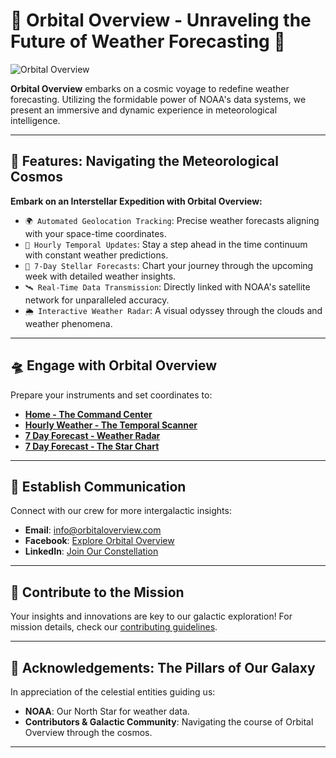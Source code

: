 # 🌌 Orbital Overview - Unraveling the Future of Weather Forecasting 🚀

![Orbital Overview](https://www.orbitaloverview.com/lib/js/imgs/transparent-logo.png)

**Orbital Overview** embarks on a cosmic voyage to redefine weather forecasting. Utilizing the formidable power of NOAA's data systems, we present an immersive and dynamic experience in meteorological intelligence.

---

## 🌠 Features: Navigating the Meteorological Cosmos

**Embark on an Interstellar Expedition with Orbital Overview:**

- `🌍 Automated Geolocation Tracking`: Precise weather forecasts aligning with your space-time coordinates.
- `🔄 Hourly Temporal Updates`: Stay a step ahead in the time continuum with constant weather predictions.
- `🔭 7-Day Stellar Forecasts`: Chart your journey through the upcoming week with detailed weather insights.
- `🛰 Real-Time Data Transmission`: Directly linked with NOAA's satellite network for unparalleled accuracy.
- `🌦 Interactive Weather Radar`: A visual odyssey through the clouds and weather phenomena.

---

## 🛸 Engage with Orbital Overview

Prepare your instruments and set coordinates to:

- [**Home - The Command Center**](https://www.orbitaloverview.com/index.html)
- [**Hourly Weather - The Temporal Scanner**](https://www.orbitaloverview.com/hourlyweather.html)
- [**7 Day Forecast - Weather Radar**](https://www.orbitaloverview.com/weatherradar)
- [**7 Day Forecast - The Star Chart**](https://www.orbitaloverview.com/7dayweatherforecast.html)

---

## 📡 Establish Communication

Connect with our crew for more intergalactic insights:

- **Email**: [info@orbitaloverview.com](mailto:info@orbitaloverview.com)
- **Facebook**: [Explore Orbital Overview](https://www.facebook.com/OrbitalOverview)
- **LinkedIn**: [Join Our Constellation](https://www.linkedin.com/company/orbitaloverview)

---

## 🌌 Contribute to the Mission

Your insights and innovations are key to our galactic exploration! For mission details, check our [contributing guidelines](CONTRIBUTING.md).

---

## 🌟 Acknowledgements: The Pillars of Our Galaxy

In appreciation of the celestial entities guiding us:

- **NOAA**: Our North Star for weather data.
- **Contributors & Galactic Community**: Navigating the course of Orbital Overview through the cosmos.

---
